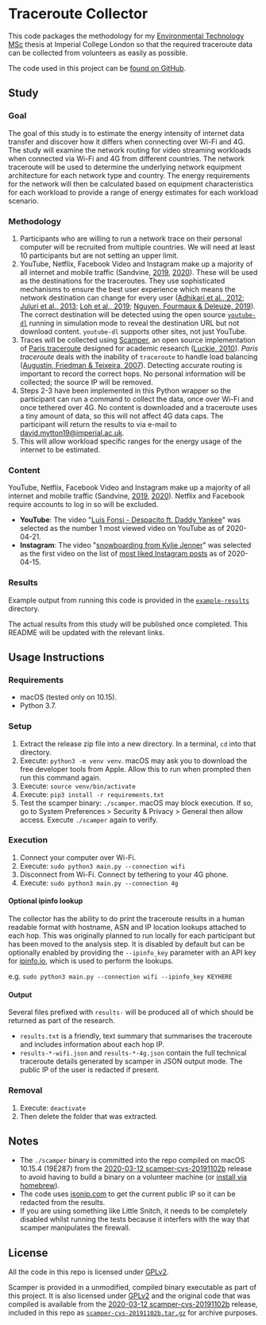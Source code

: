 # Traceroute Collector

This code packages the methodology for my [Environmental Technology MSc](https://www.imperial.ac.uk/environmental-policy/msc/) thesis at Imperial College London so that the required traceroute data can be collected from volunteers as easily as possible.

The code used in this project can be [found on GitHub](https://github.com/davidmytton/traceroute-collector).

## Study

### Goal

The goal of this study is to estimate the energy intensity of internet data transfer and discover how it differs when connecting over Wi-Fi and 4G. The study will examine the network routing for video streaming workloads when connected via Wi-Fi and 4G from different countries. The network traceroute will be used to determine the underlying network equipment architecture for each network type and country. The energy requirements for the network will then be calculated based on equipment characteristics for each workload to provide a range of energy estimates for each workload scenario.

### Methodology

1. Participants who are willing to run a network trace on their personal computer will be recruited from multiple countries. We will need at least 10 participants but are not setting an upper limit.
2. YouTube, Netflix, Facebook Video and Instagram make up a majority of all internet and mobile traffic (Sandvine, [2019](https://www.sandvine.com/global-internet-phenomena-report-2019), [2020](https://www.sandvine.com/download-report-mobile-internet-phenomena-report-2020-sandvine)). These will be used as the destinations for the traceroutes. They use sophisticated mechanisms to ensure the best user experience which means the network destination can change for every user ([Adhikari et al., 2012](https://doi.org/10.1109/INFCOM.2012.6195644); [Juluri et al., 2013](https://ieeexplore.ieee.org/document/6573037); [Loh et al., 2019](https://doi.org/10.1145/3304109.3325819); [Nguyen, Fourmaux & Deleuze, 2019](https://doi.org/10.1007/978-3-030-14413-5_13)). The correct destination will be detected using the open source [`youtube-dl`](https://ytdl-org.github.io/youtube-dl/index.html ) running in simulation mode to reveal the destination URL but not download content. `youtube-dl` supports other sites, not just YouTube.
3. Traces will be collected using [Scamper](https://www.caida.org/tools/measurement/scamper/), an open source implementation of [Paris traceroute](https://paris-traceroute.net ) designed for academic research ([Luckie, 2010](https://doi.org/10.1145/1879141.1879171)). *Paris traceroute* deals with the inability of `traceroute` to handle load balancing ([Augustin, Friedman & Teixeira, 2007](https://doi.org/10.1109/E2EMON.2007.375313)). Detecting accurate routing is important to record the correct hops. No personal information will be collected; the source IP will be removed.
4. Steps 2-3 have been implemented in this Python wrapper so the participant can run a command to collect the data, once over Wi-Fi and once tethered over 4G. No content is downloaded and a traceroute uses a tiny amount of data, so this will not affect 4G data caps. The participant will return the results to via e-mail to david.mytton19@imperial.ac.uk.
5. This will allow workload specific ranges for the energy usage of the internet to be estimated.

### Content

YouTube, Netflix, Facebook Video and Instagram make up a majority of all internet and mobile traffic (Sandvine, [2019](https://www.sandvine.com/global-internet-phenomena-report-2019), [2020](https://www.sandvine.com/download-report-mobile-internet-phenomena-report-2020-sandvine)). Netflix and Facebook require accounts to log in so will be excluded.

* **YouTube**: The video "[Luis Fonsi - Despacito ft. Daddy Yankee](https://www.youtube.com/watch?v=kJQP7kiw5Fk)" was selected as the number 1 most viewed video on YouTube as of 2020-04-21.
* **Instagram**: The video "[snowboarding from Kylie Jenner](https://www.instagram.com/p/B5vhf4innBN/)" was selected as the first video on the list of [most liked Instagram posts](https://en.wikipedia.org/wiki/List_of_most-liked_Instagram_posts) as of 2020-04-15.

### Results

Example output from running this code is provided in the [`example-results`](/example-results) directory.

The actual results from this study will be published once completed. This README will be updated with the relevant links.

## Usage Instructions

### Requirements

* macOS (tested only on 10.15).
* Python 3.7.

### Setup

1. Extract the release zip file into a new directory. In a terminal, `cd` into that directory.
2. Execute: `python3 -m venv venv`. macOS may ask you to download the free developer tools from Apple. Allow this to run when prompted then run this command again.
3. Execute: `source venv/bin/activate`
4. Execute: `pip3 install -r requirements.txt`
5. Test the scamper binary: `./scamper`. macOS may block execution. If so, go to System Preferences > Security & Privacy > General then allow access. Execute `./scamper` again to verify.

### Execution

1. Connect your computer over Wi-Fi.
2. Execute: `sudo python3 main.py --connection wifi`
3. Disconnect from Wi-Fi. Connect by tethering to your 4G phone.
4. Execute: `sudo python3 main.py --connection 4g`

#### Optional ipinfo lookup

The collector has the ability to do print the traceroute results in a human readable format with hostname, ASN and IP location lookups attached to each hop. This was originally planned to run locally for each participant but has been moved to the analysis step. It is disabled by default but can be optionally enabled by providing the `--ipinfo_key` parameter with an API key for [ipinfo.io](https://ipinfo.io), which is used to perform the lookups.

e.g. `sudo python3 main.py --connection wifi --ipinfo_key KEYHERE`

#### Output

Several files prefixed with `results-` will be produced all of which should be returned as part of the research.

* `results.txt` is a friendly, text summary that summarises the traceroute and includes information about each hop IP.
* `results-*-wifi.json` and `results-*-4g.json` contain the full technical traceroute details generated by scamper in JSON output mode. The public IP of the user is redacted if present.

### Removal

1. Execute: `deactivate`
2. Then delete the folder that was extracted.

## Notes

* The `./scamper` binary is committed into the repo compiled on macOS 10.15.4 (19E287) from the [2020-03-12 scamper-cvs-20191102b](https://www.caida.org/tools/measurement/scamper/code/scamper-cvs-20191102b.tar.gz) release to avoid having to build a binary on a volunteer machine (or [install via homebrew](https://formulae.brew.sh/formula/scamper)).
* The code uses [jsonip.com](https://jsonip.com) to get the current public IP so it can be redacted from the results.
* If you are using something like Little Snitch, it needs to be completely disabled whilst running the tests because it interfers with the way that scamper manipulates the firewall.

## License

All the code in this repo is licensed under [GPLv2](https://www.gnu.org/licenses/old-licenses/gpl-2.0.html).

Scamper is provided in a unmodified, compiled binary executable as part of this project. It is also licensed under [GPLv2](https://www.gnu.org/licenses/old-licenses/gpl-2.0.html) and the original code that was compiled is available from the [2020-03-12 scamper-cvs-20191102b](https://www.caida.org/tools/measurement/scamper/code/scamper-cvs-20191102b.tar.gz) release, included in this repo as [`scamper-cvs-20191102b.tar.gz`](/scamper-cvs-20191102b.tar.gz) for archive purposes.
